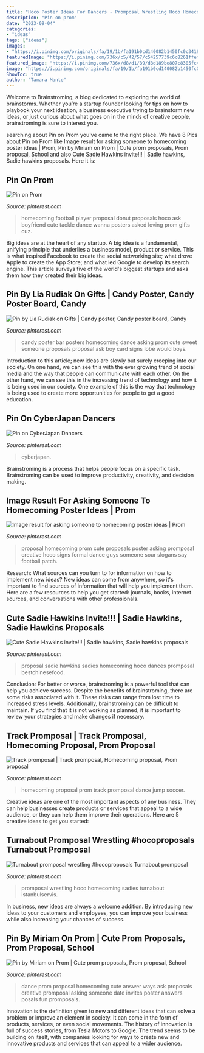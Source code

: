 ```yaml
---
title: "Hoco Poster Ideas For Dancers - Promposal Wrestling Hoco Homecoming Sadies Turnabout Istanbulservis"
description: "Pin on prom"
date: "2023-09-04"
categories:
- "ideas"
tags: ["ideas"]
images:
- "https://i.pinimg.com/originals/fa/19/1b/fa191b0cd140082b1450fc0c34188295.jpg"
featuredImage: "https://i.pinimg.com/736x/c5/42/57/c54257739c6c8261ffefc7de17f98d0e--dance-posters-homecoming-ideas.jpg"
featured_image: "https://i.pinimg.com/736x/d8/d1/89/d8d189be807c8305fc462bb6cf748214--dance-proposal-homecoming-proposal.jpg"
image: "https://i.pinimg.com/originals/fa/19/1b/fa191b0cd140082b1450fc0c34188295.jpg"
ShowToc: true
author: "Tamara Mante"
---
```



Welcome to Brainstroming, a blog dedicated to exploring the world of brainstorms. Whether you’re a startup founder looking for tips on how to playbook your next ideation, a business executive trying to brainstorm new ideas, or just curious about what goes on in the minds of creative people, brainstroming is sure to interest you.

	

		
searching about Pin on Prom you've came to the right place. We have 8 Pics about Pin on Prom like Image result for asking someone to homecoming poster ideas | Prom, Pin by Miriam on Prom | Cute prom proposals, Prom proposal, School and also Cute Sadie Hawkins invite!!! | Sadie hawkins, Sadie hawkins proposals. Here it is:
		
    
## Pin On Prom

<img loading=lazy src="https://i.pinimg.com/736x/d8/d1/89/d8d189be807c8305fc462bb6cf748214--dance-proposal-homecoming-proposal.jpg" onerror="this.onerror=null;this.src='https://tse3.mm.bing.net/th?id=OIP.WthoN3hCxoP7npxSt-EuTgHaHr&amp;pid=15.1';" alt="Pin on Prom">

_Source: pinterest.com_

>homecoming football player proposal donut proposals hoco ask boyfriend cute tackle dance wanna posters asked loving prom gifts cuz. 

	

Big ideas are at the heart of any startup. A big idea is a fundamental, unifying principle that underlies a business model, product or service. This is what inspired Facebook to create the social networking site; what drove Apple to create the App Store; and what led Google to develop its search engine. This article surveys five of the world's biggest startups and asks them how they created their big ideas.

    
## Pin By Lia Rudiak On Gifts | Candy Poster, Candy Poster Board, Candy

<img loading=lazy src="https://i.pinimg.com/736x/c5/42/57/c54257739c6c8261ffefc7de17f98d0e--dance-posters-homecoming-ideas.jpg" onerror="this.onerror=null;this.src='https://tse3.mm.bing.net/th?id=OIP.gcKnlnvrLx2B4AFz5QMriwHaJ3&amp;pid=15.1';" alt="Pin by Lia Rudiak on Gifts | Candy poster, Candy poster board, Candy">

_Source: pinterest.com_

>candy poster bar posters homecoming dance asking prom cute sweet someone proposals proposal ask boy card signs lobe would boys. 

	

Introduction to this article; new ideas are slowly but surely creeping into our society. On one hand, we can see this with the ever growing trend of social media and the way that people can communicate with each other. On the other hand, we can see this in the increasing trend of technology and how it is being used in our society. One example of this is the way that technology is being used to create more opportunities for people to get a good education.

    
## Pin On CyberJapan Dancers

<img loading=lazy src="https://i.pinimg.com/736x/ef/bb/61/efbb61e586dc1d6670c437cce6583258.jpg" onerror="this.onerror=null;this.src='https://tse4.mm.bing.net/th?id=OIP.tKBEDhy8xLFmizmqmk7RlgHaJP&amp;pid=15.1';" alt="Pin on CyberJapan Dancers">

_Source: pinterest.com_

>cyberjapan. 

	

Brainstroming is a process that helps people focus on a specific task. Brainstroming can be used to improve productivity, creativity, and decision making.

    
## Image Result For Asking Someone To Homecoming Poster Ideas | Prom

<img loading=lazy src="https://i.pinimg.com/736x/93/59/b4/9359b4d032fcb1981d02f689bed38a01.jpg" onerror="this.onerror=null;this.src='https://tse1.mm.bing.net/th?id=OIP.ilPi1N9EUZbXEsz0oZA2PQHaJ3&amp;pid=15.1';" alt="Image result for asking someone to homecoming poster ideas | Prom">

_Source: pinterest.com_

>proposal homecoming prom cute proposals poster asking promposal creative hoco signs formal dance guys someone sour slogans say football patch. 

	

Research: What sources can you turn to for information on how to implement new ideas?
New ideas can come from anywhere, so it's important to find sources of information that will help you implement them. Here are a few resources to help you get started: journals, books, internet sources, and conversations with other professionals.

    
## Cute Sadie Hawkins Invite!!! | Sadie Hawkins, Sadie Hawkins Proposals

<img loading=lazy src="https://i.pinimg.com/originals/e6/f9/47/e6f947feda519ba9a72ee6d25d966ff6.jpg" onerror="this.onerror=null;this.src='https://tse3.mm.bing.net/th?id=OIP.IXYOQyxo8ZNUd1GjQLvRQwHaJ4&amp;pid=15.1';" alt="Cute Sadie Hawkins invite!!! | Sadie hawkins, Sadie hawkins proposals">

_Source: pinterest.com_

>proposal sadie hawkins sadies homecoming hoco dances promposal bestchinesefood. 

	

Conclusion: For better or worse, brainstroming is a powerful tool that can help you achieve success.
Despite the benefits of brainstroming, there are some risks associated with it. These risks can range from lost time to increased stress levels. Additionally, brainstroming can be difficult to maintain. If you find that it is not working as planned, it is important to review your strategies and make changes if necessary.

    
## Track Promposal | Track Promposal, Homecoming Proposal, Prom Proposal

<img loading=lazy src="https://i.pinimg.com/originals/fa/19/1b/fa191b0cd140082b1450fc0c34188295.jpg" onerror="this.onerror=null;this.src='https://tse2.mm.bing.net/th?id=OIP.gdw5vOR3S4qujl90B9eBxAHaJ4&amp;pid=15.1';" alt="Track promposal | Track promposal, Homecoming proposal, Prom proposal">

_Source: pinterest.com_

>homecoming proposal prom track promposal dance jump soccer. 

	

Creative ideas are one of the most important aspects of any business. They can help businesses create products or services that appeal to a wide audience, or they can help them improve their operations. Here are 5 creative ideas to get you started: 

    
## Turnabout Promposal Wrestling #hocoproposals Turnabout Promposal

<img loading=lazy src="https://i.pinimg.com/736x/63/ca/39/63ca3949c6000eb404f5e5e71719f896.jpg" onerror="this.onerror=null;this.src='https://tse1.mm.bing.net/th?id=OIP.nHghOsECW3RzxAoJBcY3nwHaNK&amp;pid=15.1';" alt="Turnabout promposal wrestling #hocoproposals Turnabout promposal">

_Source: pinterest.com_

>promposal wrestling hoco homecoming sadies turnabout istanbulservis. 

	

In business, new ideas are always a welcome addition. By introducing new ideas to your customers and employees, you can improve your business while also increasing your chances of success.

    
## Pin By Miriam On Prom | Cute Prom Proposals, Prom Proposal, School

<img loading=lazy src="https://i.pinimg.com/originals/00/56/99/005699c314ddf5ce05c20678f4ec8bb5.jpg" onerror="this.onerror=null;this.src='https://tse4.mm.bing.net/th?id=OIP.f-jcfOQR4ihon8l66BjONwHaJ6&amp;pid=15.1';" alt="Pin by Miriam on Prom | Cute prom proposals, Prom proposal, School">

_Source: pinterest.com_

>dance prom proposal homecoming cute answer ways ask proposals creative promposal asking someone date invites poster answers posals fun promposals. 

	

Innovation is the definition given to new and different ideas that can solve a problem or improve an element in society. It can come in the form of products, services, or even social movements. The history of innovation is full of success stories, from Tesla Motors to Google. The trend seems to be building on itself, with companies looking for ways to create new and innovative products and services that can appeal to a wider audience.

